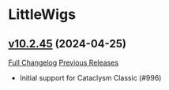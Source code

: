 # LittleWigs

## [v10.2.45](https://github.com/BigWigsMods/LittleWigs/tree/v10.2.45) (2024-04-25)
[Full Changelog](https://github.com/BigWigsMods/LittleWigs/compare/v10.2.44...v10.2.45) [Previous Releases](https://github.com/BigWigsMods/LittleWigs/releases)

- Initial support for Cataclysm Classic (#996)  
